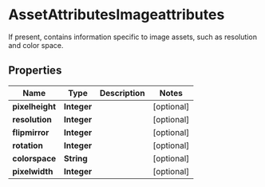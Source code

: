 

# AssetAttributesImageattributes

If present, contains information specific to image assets, such as resolution and color space.

## Properties

| Name | Type | Description | Notes |
|------------ | ------------- | ------------- | -------------|
|**pixelheight** | **Integer** |  |  [optional] |
|**resolution** | **Integer** |  |  [optional] |
|**flipmirror** | **Integer** |  |  [optional] |
|**rotation** | **Integer** |  |  [optional] |
|**colorspace** | **String** |  |  [optional] |
|**pixelwidth** | **Integer** |  |  [optional] |



